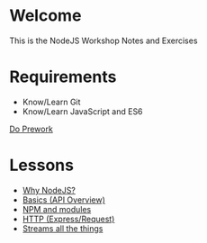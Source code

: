 # Welcome

This is the NodeJS Workshop Notes and Exercises

# Requirements

* Know/Learn Git
* Know/Learn JavaScript and ES6

[Do Prework](0a-prework/)

# Lessons

* [Why NodeJS?](0-why)
* [Basics (API Overview)](1-basics/)
* [NPM and modules](2-npm/)
* [HTTP (Express/Request)](3-http/)
* [Streams all the things](4-streams/)
